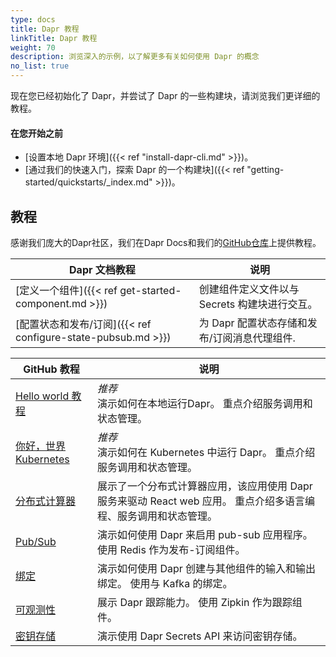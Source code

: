 ```yaml
---
type: docs
title: Dapr 教程
linkTitle: Dapr 教程
weight: 70
description: 浏览深入的示例，以了解更多有关如何使用 Dapr 的概念
no_list: true
---
```


现在您已经初始化了 Dapr，并尝试了 Dapr 的一些构建块，请浏览我们更详细的教程。

#### 在您开始之前

- [设置本地 Dapr 环境]({{< ref "install-dapr-cli.md" >}})。
- [通过我们的快速入门，探索 Dapr 的一个构建块]({{< ref "getting-started/quickstarts/_index.md" >}})。

## 教程

感谢我们庞大的Dapr社区，我们在Dapr Docs和我们的[GitHub仓库](https://github.com/dapr/quickstarts)上提供教程。

| Dapr 文档教程                                                                                                                                  | 说明                                         |
| ------------------------------------------------------------------------------------------------------------------------------------------ | ------------------------------------------ |
| [定义一个组件]({{< ref get-started-component.md >}})      | 创建组件定义文件以与 Secrets 构建块进行交互。                |
| [配置状态和发布/订阅]({{< ref configure-state-pubsub.md >}}) | 为 Dapr 配置状态存储和发布/订阅消息代理组件. |

| GitHub 教程                                                                                         | 说明                                                                |
| ------------------------------------------------------------------------------------------------- | ----------------------------------------------------------------- |
| [Hello world 教程](https://github.com/dapr/quickstarts/blob/master/tutorials/hello-world/README.md) | _推荐_ <br> 演示如何在本地运行Dapr。 重点介绍服务调用和状态管理。                           |
| [你好，世界 Kubernetes](https://github.com/dapr/quickstarts/tree/master/tutorials/hello-kubernetes)    | _推荐_ <br> 演示如何在 Kubernetes 中运行 Dapr。 重点介绍服务调用和状态管理。               |
| [分布式计算器](https://github.com/dapr/quickstarts/tree/master/tutorials/distributed-calculator)        | 展示了一个分布式计算器应用，该应用使用 Dapr 服务来驱动 React web 应用。 重点介绍多语言编程、服务调用和状态管理。 |
| [Pub/Sub](https://github.com/dapr/quickstarts/tree/master/tutorials/pub-sub)                      | 演示如何使用 Dapr 来启用 pub-sub 应用程序。 使用 Redis 作为发布-订阅组件。                 |
| [绑定](https://github.com/dapr/quickstarts/tree/master/tutorials/bindings)                          | 演示如何使用 Dapr 创建与其他组件的输入和输出绑定。 使用与 Kafka 的绑定。                       |
| [可观测性](https://github.com/dapr/quickstarts/tree/master/tutorials/observability)                   | 展示 Dapr 跟踪能力。 使用 Zipkin 作为跟踪组件。                                   |
| [密钥存储](https://github.com/dapr/quickstarts/tree/master/tutorials/secretstore)                     | 演示使用 Dapr Secrets API 来访问密钥存储。                                    |
